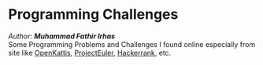 # Programming Challenges
<i>Author: <b>Muhammad Fathir Irhas</b></i><br>
Some Programming Problems and Challenges I found online especially from site like [OpenKattis](http://open.kattis.com), [ProjectEuler](http://projecteuler.net), [Hackerrank](http://hackerrank.com), etc.
